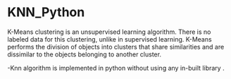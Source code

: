 # KNN_Python
K-Means clustering is an unsupervised learning algorithm. There is no labeled data for this clustering, unlike in supervised learning.
K-Means performs the division of objects into clusters that share similarities and are dissimilar to the objects belonging to another cluster.

-Knn algorithm is implemented in python without using any in-built library .
